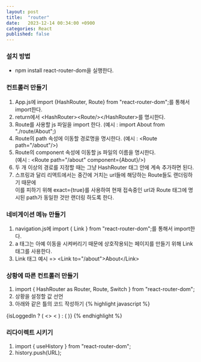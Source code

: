 ```yaml
---
layout: post
title:  "router"
date:   2023-12-14 00:34:00 +0900
categories: React
published: false
---
```


### 설치 방법

- npm install react-router-dom을 실행한다.

### 컨트롤러 만들기

1. App.js에 import {HashRouter, Route} from "react-router-dom";를 통해서 import한다.
2. return에서 &lt;HashRouter>&lt;Route/>&lt;/HashRouter>를 명시한다.
3. Route를 사용할 js 파일을 import 한다. (예시 : import About from "./route/About";)
4. Route의 path 속성에 이동할 경로명을 명시한다. (예시 : &lt;Route path="/about"/>)
5. Route의 component 속성에 이동할 js 파일의 이름을 명시한다.  
(예시 : &lt;Route path="/about" component={About}/>)
6. 두 개 이상의 경로를 지정할 때는 그냥 HashRouter 태그 안에 계속 추가하면 된다.
7. 스프링과 달리 리액트에서는 중간에 거치는 url들에 해당하는 Route들도 랜더링하기 때문에  
이를 피하기 위해 exact={true}를 사용하여  현재 접속중인 url과 Route 태그에 명시된 path가 동일한 것만 랜더링 하도록 한다. 

### 네비게이션 메뉴 만들기

1. navigation.js에 import { Link } from "react-router-dom";를 통해서 import한다.
2. a 태그는 아예 이동을 시켜버리기 때문에 상호작용되는 페이지를 만들기 위해 Link 태그를 사용한다.
3. Link 태그 예시 => &lt;Link to="/about">About&lt;/Link>

### 상황에 따른 컨트롤러 만들기

1. import { HashRouter as Router, Route, Switch } from "react-router-dom";
2. 상황을 설정할 값 선언
3. 아래와 같은 틀의 코드 작성하기
{% highlight javascript %}
<Router>
    <Switch>
    {isLoggedIn ? (
        <>
        <<Route exact path="/">
            <Home />
        </Route>
        </>
    ) : (
        <Route exact path="/">
            <Auth />
        </Route>
    )}
    </Switch>
</Router>
{% endhighlight %}

### 리다이렉트 시키기

1. import { useHistory } from "react-router-dom";
2. history.push(URL);
